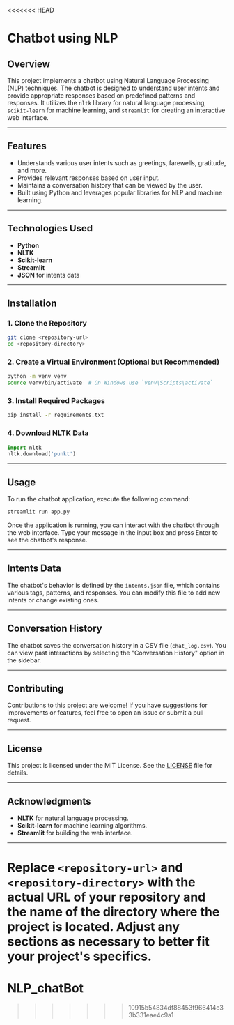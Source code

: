 <<<<<<< HEAD

# Chatbot using NLP

## Overview
This project implements a chatbot using Natural Language Processing (NLP) techniques. The chatbot is designed to understand user intents and provide appropriate responses based on predefined patterns and responses. It utilizes the `nltk` library for natural language processing, `scikit-learn` for machine learning, and `streamlit` for creating an interactive web interface.

---

## Features
- Understands various user intents such as greetings, farewells, gratitude, and more.
- Provides relevant responses based on user input.
- Maintains a conversation history that can be viewed by the user.
- Built using Python and leverages popular libraries for NLP and machine learning.

---

## Technologies Used
- **Python**
- **NLTK**
- **Scikit-learn**
- **Streamlit**
- **JSON** for intents data

---

## Installation

### 1. Clone the Repository
```bash
git clone <repository-url>
cd <repository-directory>
```

### 2. Create a Virtual Environment (Optional but Recommended)
```bash
python -m venv venv
source venv/bin/activate  # On Windows use `venv\Scripts\activate`
```

### 3. Install Required Packages
```bash
pip install -r requirements.txt
```

### 4. Download NLTK Data
```python
import nltk
nltk.download('punkt')
```

---

## Usage
To run the chatbot application, execute the following command:
```bash
streamlit run app.py
```

Once the application is running, you can interact with the chatbot through the web interface. Type your message in the input box and press Enter to see the chatbot's response.

---

## Intents Data
The chatbot's behavior is defined by the `intents.json` file, which contains various tags, patterns, and responses. You can modify this file to add new intents or change existing ones.

---

## Conversation History
The chatbot saves the conversation history in a CSV file (`chat_log.csv`). You can view past interactions by selecting the "Conversation History" option in the sidebar.

---

## Contributing
Contributions to this project are welcome! If you have suggestions for improvements or features, feel free to open an issue or submit a pull request.

---

## License
This project is licensed under the MIT License. See the [LICENSE](LICENSE) file for details.

---

## Acknowledgments
- **NLTK** for natural language processing.
- **Scikit-learn** for machine learning algorithms.
- **Streamlit** for building the web interface.

---

Replace `<repository-url>` and `<repository-directory>` with the actual URL of your repository and the name of the directory where the project is located. Adjust any sections as necessary to better fit your project's specifics.
=======
# NLP_chatBot
>>>>>>> 10915b54834df88453f966414c33b331eae4c9a1
